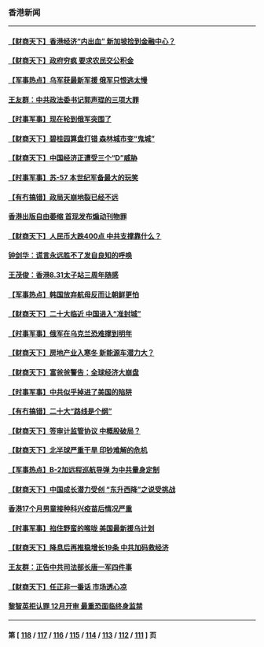### 香港新闻
---
#### [【财商天下】香港经济“内出血” 新加坡捡到金融中心？](../../pages/ncid1349362/n13825124.md) 
#### [【财商天下】政府穷疯 要求农民交公积金](../../pages/ncid1349362/n13824290.md) 
#### [【军事热点】乌军获最新军援 俄军只恨逃太慢](../../pages/ncid1349362/n13823824.md) 
#### [王友群：中共政法委书记郭声琨的三项大罪](../../pages/ncid1349362/n13823608.md) 
#### [【时事军事】现在轮到俄军突围了](../../pages/ncid1349362/n13822390.md) 
#### [【财商天下】碧桂园算盘打错 森林城市变“鬼城”](../../pages/ncid1349362/n13821088.md) 
#### [【财商天下】中国经济正遭受三个“D”威胁](../../pages/ncid1349362/n13820299.md) 
#### [【时事军事】苏-57 本世纪军备最大的玩笑](../../pages/ncid1349362/n13819524.md) 
#### [【有冇搞错】政局天崩地裂已经不远](../../pages/ncid1349362/n13819619.md) 
#### [香港出版自由萎缩 首现发布煽动刊物罪](../../pages/ncid1349362/n13819924.md) 
#### [【财商天下】人民币大跌400点 中共支撑靠什么？](../../pages/ncid1349362/n13818750.md) 
#### [钟剑华：谎言永远胜不了发自良知的呼唤](../../pages/ncid1349362/n13818768.md) 
#### [王茂俊：香港8.31太子站三周年随感](../../pages/ncid1349362/n13818741.md) 
#### [【军事热点】韩国放弃航母反而让朝鲜更怕](../../pages/ncid1349362/n13817970.md) 
#### [【财商天下】二十大临近 中国进入“准封城”](../../pages/ncid1349362/n13817986.md) 
#### [【时事军事】俄军在乌克兰恐难撑到明年](../../pages/ncid1349362/n13817107.md) 
#### [【财商天下】房地产业入寒冬 新能源车潜力大？](../../pages/ncid1349362/n13816362.md) 
#### [【财商天下】富爸爸警告：全球经济大崩盘](../../pages/ncid1349362/n13815607.md) 
#### [【时事军事】中共似乎掉进了美国的陷阱](../../pages/ncid1349362/n13814851.md) 
#### [【有冇搞错】二十大“路线是个纲”](../../pages/ncid1349362/n13814902.md) 
#### [【财商天下】签审计监管协议 中概股破局？](../../pages/ncid1349362/n13814835.md) 
#### [【财商天下】北半球严重干旱 印钞难解的危机](../../pages/ncid1349362/n13814000.md) 
#### [【军事热点】B-2加远程巡航导弹 为中共量身定制](../../pages/ncid1349362/n13813296.md) 
#### [【财商天下】中国成长潜力受创 “东升西降”之说受挑战](../../pages/ncid1349362/n13813278.md) 
#### [香港17个月男童接种科兴疫苗后情况严重](../../pages/ncid1349362/n13812285.md) 
#### [【时事军事】掐住野蛮的喉咙 美国最新援乌计划](../../pages/ncid1349362/n13812028.md) 
#### [【财商天下】降息后再推稳增长19条 中共加码救经济](../../pages/ncid1349362/n13810937.md) 
#### [王友群：正告中共司法部长唐一军四件事](../../pages/ncid1349362/n13810266.md) 
#### [【财商天下】任正非一番话 市场透心凉](../../pages/ncid1349362/n13810102.md) 
#### [黎智英拒认罪 12月开审 最重恐面临终身监禁](../../pages/ncid1349362/n13810175.md) 

---
#### 第 [ [118](./118.md) / [117](./117.md) / [116](./116.md) / [115](./115.md) / [114](./114.md) / [113](./113.md) / [112](./112.md) / [111](./111.md) ] 页

